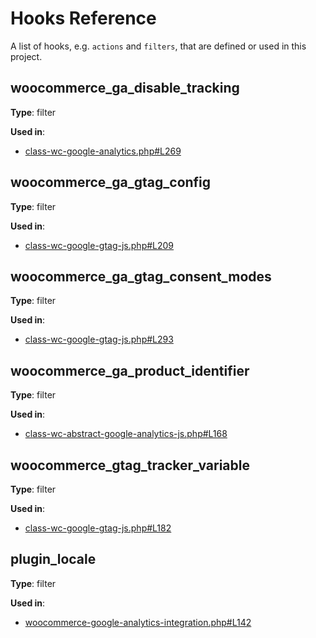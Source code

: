 # Hooks Reference

A list of hooks, e.g. `actions` and `filters`, that are defined or used in this project.

## woocommerce_ga_disable_tracking

**Type**: filter

**Used in**:

- [class-wc-google-analytics.php#L269](https://github.com/woocommerce/woocommerce-google-analytics-integration/blob/d0e2b02512a2ff0bfa0e257ea88a5e1ebe50f410/includes/class-wc-google-analytics.php#L269)

## woocommerce_ga_gtag_config

**Type**: filter

**Used in**:

- [class-wc-google-gtag-js.php#L209](https://github.com/woocommerce/woocommerce-google-analytics-integration/blob/d0e2b02512a2ff0bfa0e257ea88a5e1ebe50f410/includes/class-wc-google-gtag-js.php#L209)

## woocommerce_ga_gtag_consent_modes

**Type**: filter

**Used in**:

- [class-wc-google-gtag-js.php#L293](https://github.com/woocommerce/woocommerce-google-analytics-integration/blob/d0e2b02512a2ff0bfa0e257ea88a5e1ebe50f410/includes/class-wc-google-gtag-js.php#L293)

## woocommerce_ga_product_identifier

**Type**: filter

**Used in**:

- [class-wc-abstract-google-analytics-js.php#L168](https://github.com/woocommerce/woocommerce-google-analytics-integration/blob/d0e2b02512a2ff0bfa0e257ea88a5e1ebe50f410/includes/class-wc-abstract-google-analytics-js.php#L168)

## woocommerce_gtag_tracker_variable

**Type**: filter

**Used in**:

- [class-wc-google-gtag-js.php#L182](https://github.com/woocommerce/woocommerce-google-analytics-integration/blob/d0e2b02512a2ff0bfa0e257ea88a5e1ebe50f410/includes/class-wc-google-gtag-js.php#L182)

## plugin_locale

**Type**: filter

**Used in**:

- [woocommerce-google-analytics-integration.php#L142](https://github.com/woocommerce/woocommerce-google-analytics-integration/blob/d0e2b02512a2ff0bfa0e257ea88a5e1ebe50f410/woocommerce-google-analytics-integration.php#L142)


